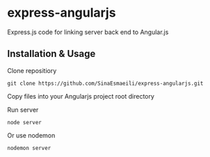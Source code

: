 # express-angularjs
Express.js code for linking server back end to Angular.js

## Installation & Usage
Clone repositiory

    git clone https://github.com/SinaEsmaeili/express-angularjs.git

Copy files into your Angularjs project root directory

Run server

    node server

Or use nodemon

    nodemon server
